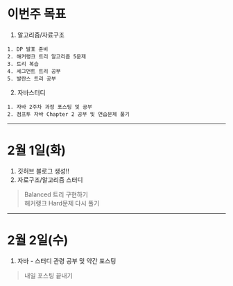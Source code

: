 # 이번주 목표  
1. 알고리즘/자료구조  
```
1. DP 발표 준비
2. 해커랭크 트리 알고리즘 5문제
3. 트리 복습
4. 세그먼트 트리 공부
5. 발란스 트리 공부
```
2. 자바스터디  
```
1. 자바 2주차 과정 포스팅 및 공부
2. 점프투 자바 Chapter 2 공부 및 연습문제 풀기
```
---
# 2월 1일(화)  
1. 깃허브 블로그 생성!!  
2. 자료구조/알고리즘 스터디  

> Balanced 트리 구현하기  
> 해커랭크 Hard문제 다시 풀기  

---
# 2월 2일(수)  
1. 자바 - 스터디 관령 공부 및 약간 포스팅  
> 내일 포스팅 끝내기  
